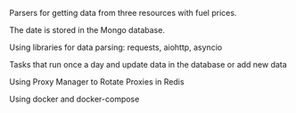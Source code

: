 Parsers for getting data from three resources with fuel prices.

The date is stored in the Mongo database.

Using libraries for data parsing: requests, aiohttp, asyncio

Tasks that run once a day and update data in the database or add new data

Using Proxy Manager to Rotate Proxies in Redis

Using docker and docker-compose